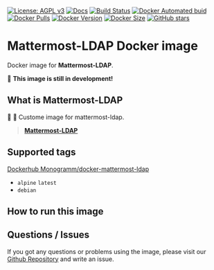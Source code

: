 <!--

Template variables to replace in ALL files:
* Mattermost-LDAP: Name of the application
* Monogramm: GitHub Owner of the original application
* mattermost-ldap: GitHub slug of the original application
* MATTERMOST_LDAP: Uppercase value of the GitHub slug
* Custome image for mattermost-ldap.: Application description
* https://mattermost.com/: Application URL
* Mattermost: Name of the Application vendor

After replacing all variables:
* Edit `update.sh` to edit how to retrieve the application latest versions and how to generate images
* Edit `template/docker-compose_*.yml` to configure your Docker environment for CI
* Edit `template/test` content for DockerHub custom tests

-->

[![License: AGPL v3][uri_license_image]][uri_license]
[![Docs](https://img.shields.io/badge/Docs-Github%20Pages-blue)](https://Monogramm.github.io/mattermost-ldap/)
[![Build Status](https://travis-ci.org/Monogramm/docker-mattermost-ldap.svg)](https://travis-ci.org/Monogramm/docker-mattermost-ldap)
[![Docker Automated buid](https://img.shields.io/docker/cloud/build/Monogramm/docker-mattermost-ldap.svg)](https://hub.docker.com/r/Monogramm/docker-mattermost-ldap/)
[![Docker Pulls](https://img.shields.io/docker/pulls/Monogramm/docker-mattermost-ldap.svg)](https://hub.docker.com/r/Monogramm/docker-mattermost-ldap/)
[![Docker Version](https://images.microbadger.com/badges/version/Monogramm/docker-mattermost-ldap.svg)](https://microbadger.com/images/Monogramm/docker-mattermost-ldap)
[![Docker Size](https://images.microbadger.com/badges/image/Monogramm/docker-mattermost-ldap.svg)](https://microbadger.com/images/Monogramm/docker-mattermost-ldap)
[![GitHub stars](https://img.shields.io/github/stars/Monogramm/docker-mattermost-ldap?style=social)](https://github.com/Monogramm/docker-mattermost-ldap)

# **Mattermost-LDAP** Docker image

Docker image for **Mattermost-LDAP**.

:construction: **This image is still in development!**

## What is **Mattermost-LDAP**

:whale: :elephant: Custome image for mattermost-ldap.

> [**Mattermost-LDAP**](https://mattermost.com/)

## Supported tags

[Dockerhub Monogramm/docker-mattermost-ldap](https://hub.docker.com/r/Monogramm/docker-mattermost-ldap/)

-   `alpine` `latest`
-   `debian`

## How to run this image

<!--
    If based on official images, refer to official doc:

See **Mattermost-LDAP** base image documentation for details.

> [**Mattermost-LDAP** GitHub](https://github.com/Monogramm/mattermost-ldap)

> [**Mattermost-LDAP** DockerHub](https://hub.docker.com/r/Monogramm/docker-mattermost-ldap-base/)

-->

## Questions / Issues

If you got any questions or problems using the image, please visit our [Github Repository](https://github.com/Monogramm/docker-mattermost-ldap) and write an issue.


[uri_license]: http://www.gnu.org/licenses/agpl.html

[uri_license_image]: https://img.shields.io/badge/License-AGPL%20v3-blue.svg
